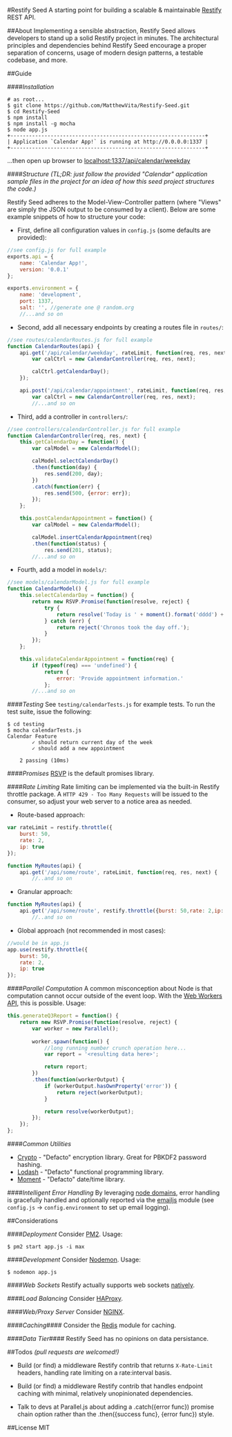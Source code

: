 #Restify Seed
A starting point for building a scalable & maintainable [Restify](http://mcavage.me/node-restify/) REST API.

##About
Implementing a sensible abstraction, Restify Seed allows developers to stand up a solid Restify project in minutes. The architectural principles and dependencies behind Restify Seed encourage a proper separation of concerns, usage of modern design patterns, a testable codebase, and more.

##Guide

####_Installation_
```shell
# as root...
$ git clone https://github.com/MatthewVita/Restify-Seed.git
$ cd Restify-Seed
$ npm install
$ npm install -g mocha
$ node app.js
+---------------------------------------------------------------+
| Application `Calendar App!` is running at http://0.0.0.0:1337 |
+---------------------------------------------------------------+
```

...then open up browser to [localhost:1337/api/calendar/weekday](localhost:1337/api/calendar/weekday)

####_Structure_
_(TL;DR: just follow the provided "Calendar" application sample files in the project for an idea of how this seed project structures the code.)_

Restify Seed adheres to the Model-View-Controller pattern (where "Views" are simply the JSON output to be consumed by a client). Below are some example snippets of how to structure your code:

- First, define all configuration values in ```config.js``` (some defaults are provided):

```javascript
//see config.js for full example
exports.api = {
	name: 'Calendar App!',
	version: '0.0.1'
};

exports.environment = {
	name: 'development',
	port: 1337,
	salt: '', //generate one @ random.org
	//...and so on
```

- Second, add all necessary endpoints by creating a routes file in ```routes/```:

```javascript
//see routes/calendarRoutes.js for full example
function CalendarRoutes(api) {
	api.get('/api/calendar/weekday', rateLimit, function(req, res, next) {
		var calCtrl = new CalendarController(req, res, next);

		calCtrl.getCalendarDay();
	});

	api.post('/api/calendar/appointment', rateLimit, function(req, res, next) {
		var calCtrl = new CalendarController(req, res, next);
		//...and so on
```

- Third, add a controller in ```controllers/```:

```javascript
//see controllers/calendarController.js for full example
function CalendarController(req, res, next) {
	this.getCalendarDay = function() {
		var calModel = new CalendarModel();

		calModel.selectCalendarDay()
		.then(function(day) {
			res.send(200, day);
		})
		.catch(function(err) {
			res.send(500, {error: err});
		});
	};

	this.postCalendarAppointment = function() {
		var calModel = new CalendarModel();

		calModel.insertCalendarAppointment(req)
		.then(function(status) {
			res.send(201, status);
		//...and so on
```

- Fourth, add a model in ```models/```:

```javascript
//see models/calendarModel.js for full example
function CalendarModel() {
	this.selectCalendarDay = function() {
		return new RSVP.Promise(function(resolve, reject) {
			try {
				return resolve('Today is ' + moment().format('dddd') + '.');
			} catch (err) {
				return reject('Chronos took the day off.');
			}
		});
	};

	this.validateCalendarAppointment = function(req) {
		if (typeof(req) === 'undefined') {
			return {
				error: 'Provide appointment information.'
			};
		//...and so on
```

####_Testing_
See ```testing/calendarTests.js``` for example tests. To run the test suite, issue the following:

```shell
$ cd testing
$ mocha calendarTests.js 
Calendar Feature
		✓ should return current day of the week 
		✓ should add a new appointment 

	2 passing (10ms)

```
####_Promises_
[RSVP](https://github.com/tildeio/rsvp.js/) is the default promises library.

####_Rate Limiting_
Rate limiting can be implemented via the built-in Restify throttle package. A ```HTTP 429 - Too Many Requests``` will be issued to the consumer, so adjust your web server to a notice area as needed.

- Route-based approach:

```javascript
var rateLimit = restify.throttle({
	burst: 50,
	rate: 2,
	ip: true
});

function MyRoutes(api) {
	api.get('/api/some/route', rateLimit, function(req, res, next) {
		//..and so on
```

- Granular approach:

```javascript
function MyRoutes(api) {
	api.get('/api/some/route', restify.throttle({burst: 50,rate: 2,ip: true}), function(req, res, next) {
		//..and so on
```

- Global approach (not recommended in most cases):

```javascript
//would be in app.js
app.use(restify.throttle({
	burst: 50,
	rate: 2,
	ip: true
});
```

####_Parallel Computation_
A common misconception about Node is that computation cannot occur outside of the event loop. With the [Web Workers API](http://en.wikipedia.org/wiki/Web_worker), this is possible. Usage:

```javascript
this.generateQ3Report = function() {
	return new RSVP.Promise(function(resolve, reject) {
		var worker = new Parallel();
	
		worker.spawn(function() {
			//long running number crunch operation here...
			var report = '<resulting data here>';

			return report;
		})
		.then(function(workerOutput) {
			if (workerOutput.hasOwnProperty('error')) {
				return reject(workerOutput);
			}

			return resolve(workerOutput);
		});
	});
};
```

####_Common Utilities_
- [Crypto](http://github.com/evanvosberg/crypto-js) - "Defacto" encryption library. Great for PBKDF2 password hashing.
- [Lodash](https://github.com/lodash) - "Defacto" functional programming library.
- [Moment](http://momentjs.com/) - "Defacto" date/time library.

####_Intelligent Error Handling_
By leveraging [node domains](http://nodejs.org/api/domain.html), error handling is gracefully handled and optionally reported via the [emailjs](https://github.com/eleith/emailjs/) module (see ```config.js``` ->  ```config.environment``` to set up email logging).

##Considerations

####_Deployment_
Consider [PM2](https://github.com/Unitech/pm2). Usage:
```shell
$ pm2 start app.js -i max
```

####_Development_
Consider [Nodemon](https://github.com/remy/nodemon). Usage:
```shell
$ nodemon app.js
```

####_Web Sockets_
Restify actually supports web sockets [natively](http://mcavage.me/node-restify/#Socket.IO).

####_Load Balancing_
Consider [HAProxy](http://www.haproxy.org/).

####_Web/Proxy Server_
Consider [NGINX](http://nginx.com/resources/admin-guide/reverse-proxy/).

####_Caching_####
Consider the [Redis](https://github.com/mranney/node_redis/) module for caching.

####_Data Tier_####
Restify Seed has no opinions on data persistance.

##Todos
_(pull requests are welcomed!)_

- Build (or find) a middleware Restify contrib that returns ```X-Rate-Limit``` headers, handling rate limiting on a rate:interval basis.

- Build (or find) a middleware Restify contrib that handles endpoint caching with minimal, relatively unopinionated dependencies.

- Talk to devs at Parallel.js about adding a .catch({error func}) promise chain option rather than the .then({success func}, {error func}) style.

##License
MIT

